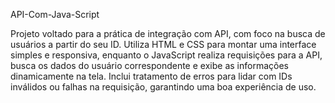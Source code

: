 API-Com-Java-Script

Projeto voltado para a prática de integração com API, com foco na busca de usuários a partir do seu ID. Utiliza HTML e CSS para montar uma interface simples e responsiva, enquanto o JavaScript realiza requisições para a API, busca os dados do usuário correspondente e exibe as informações dinamicamente na tela. Inclui tratamento de erros para lidar com IDs inválidos ou falhas na requisição, garantindo uma boa experiência de uso.
